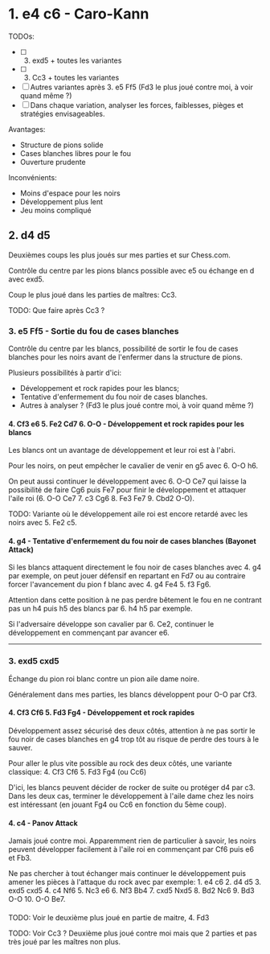 # 1. e4 c6 - Caro-Kann

TODOs:
- [ ] 3. exd5 + toutes les variantes
- [ ] 3. Cc3 + toutes les variantes
- [ ] Autres variantes après 3. e5 Ff5 (Fd3 le plus joué contre moi, à voir quand même ?)
- [ ] Dans chaque variation, analyser les forces, faiblesses, pièges et stratégies envisageables.

Avantages:
- Structure de pions solide
- Cases blanches libres pour le fou
- Ouverture prudente

Inconvénients:
- Moins d'espace pour les noirs
- Développement plus lent
- Jeu moins compliqué

## 2. d4 d5

Deuxièmes coups les plus joués sur mes parties et sur Chess.com.

Contrôle du centre par les pions blancs possible avec e5 ou échange en d avec exd5.

Coup le plus joué dans les parties de maîtres: Cc3.

TODO: Que faire après Cc3 ?

### 3. e5 Ff5 - Sortie du fou de cases blanches

Contrôle du centre par les blancs, possibilité de sortir le fou de cases blanches pour les noirs avant de l'enfermer dans la structure de pions.

Plusieurs possibilités à partir d'ici:

- Développement et rock rapides pour les blancs;
- Tentative d'enfermement du fou noir de cases blanches.
- Autres à analyser ? (Fd3 le plus joué contre moi, à voir quand même ?)

#### 4. Cf3 e6 5. Fe2 Cd7 6. O-O - Développement et rock rapides pour les blancs

Les blancs ont un avantage de développement et leur roi est à l'abri.

Pour les noirs, on peut empêcher le cavalier de venir en g5 avec 6. O-O h6.

On peut aussi continuer le développement avec 6. O-O Ce7 qui laisse la possibilité de faire Cg6 puis Fe7 pour finir le développement et attaquer l'aile roi (6. O-O Ce7 7. c3 Cg6 8. Fe3 Fe7 9. Cbd2 O-O).

TODO: Variante où le développement aile roi est encore retardé avec les noirs avec 5. Fe2 c5.

#### 4. g4 - Tentative d'enfermement du fou noir de cases blanches (Bayonet Attack)

Si les blancs attaquent directement le fou noir de cases blanches avec 4. g4 par exemple, on peut jouer défensif en repartant en Fd7 ou au contraire forcer l'avancement du pion f blanc avec 4. g4 Fe4 5. f3 Fg6.

Attention dans cette position à ne pas perdre bêtement le fou en ne contrant pas un h4 puis h5 des blancs par 6. h4 h5 par exemple.

Si l'adversaire développe son cavalier par 6. Ce2, continuer le développement en commençant par avancer e6.

-----

### 3. exd5 cxd5

Échange du pion roi blanc contre un pion aile dame noire.

Généralement dans mes parties, les blancs développent pour O-O par Cf3.

#### 4. Cf3 Cf6 5. Fd3 Fg4 - Développement et rock rapides

Développement assez sécurisé des deux côtés, attention à ne pas sortir le fou noir de cases blanches en g4 trop tôt au risque de perdre des tours à le sauver.

Pour aller le plus vite possible au rock des deux côtés, une variante classique: 4. Cf3 Cf6 5. Fd3 Fg4 (ou Cc6)

D'ici, les blancs peuvent décider de rocker de suite ou protéger d4 par c3. Dans les deux cas, terminer le développement à l'aile dame chez les noirs est intéressant (en jouant Fg4 ou Cc6 en fonction du 5ème coup).

#### 4. c4 - Panov Attack

Jamais joué contre moi. Apparemment rien de particulier à savoir, les noirs peuvent développer facilement à l'aile roi en commençant par Cf6 puis e6 et Fb3.

Ne pas chercher à tout échanger mais continuer le développement puis amener les pièces à l'attaque du rock avec par exemple: 1. e4 c6 2. d4 d5 3. exd5 cxd5 4. c4 Nf6 5. Nc3 e6 6. Nf3 Bb4 7. cxd5 Nxd5 8. Bd2 Nc6 9. Bd3 O-O 10. O-O Be7.

#### 

TODO: Voir le deuxième plus joué en partie de maitre, 4. Fd3

TODO: Voir Cc3 ? Deuxième plus joué contre moi mais que 2 parties et pas très joué par les maîtres non plus.
